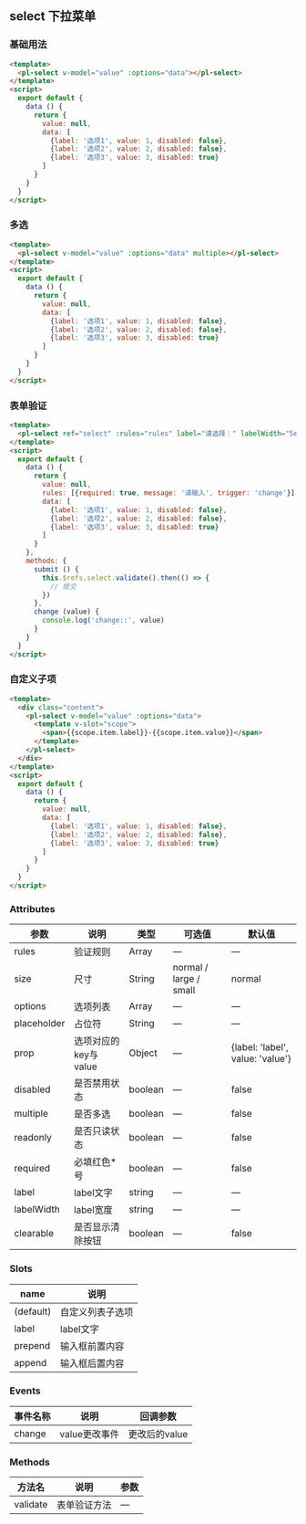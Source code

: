 ## select 下拉菜单

### 基础用法

```html
<template>
  <pl-select v-model="value" :options="data"></pl-select>
</template>
<script>
  export default {
    data () {
      return {
        value: null,
        data: [
          {label: '选项1', value: 1, disabled: false},
          {label: '选项2', value: 2, disabled: false},
          {label: '选项3', value: 3, disabled: true}
        ]
      }
    }
  }
</script>
```

### 多选
```html
<template>
  <pl-select v-model="value" :options="data" multiple></pl-select>
</template>
<script>
  export default {
    data () {
      return {
        value: null,
        data: [
          {label: '选项1', value: 1, disabled: false},
          {label: '选项2', value: 2, disabled: false},
          {label: '选项3', value: 3, disabled: true}
        ]
      }
    }
  }
</script>
```

### 表单验证
```html
<template> 
  <pl-select ref="select" :rules="rules" label="请选择：" labelWidth="5em" v-model="value" :options="data" @change="change" clearable></pl-select> 
</template>
<script>
  export default {
    data () {
      return {
        value: null,
        rules: [{required: true, message: '请输入', trigger: 'change'}],
        data: [
          {label: '选项1', value: 1, disabled: false},
          {label: '选项2', value: 2, disabled: false},
          {label: '选项3', value: 3, disabled: true}
        ]
      }
    },
    methods: {
      submit () {
        this.$refs.select.validate().then(() => {
          // 提交
        })
      },
      change (value) {
        console.log('change::', value)
      }
    }
  }
</script>
```
 

### 自定义子项
```html
<template>
  <div class="content">
    <pl-select v-model="value" :options="data">
      <template v-slot="scope">
        <span>{{scope.item.label}}-{{scope.item.value}}</span>
      </template>
    </pl-select>
  </div>
</template>
<script>
  export default {
    data () {
      return {
        value: null,
        data: [
          {label: '选项1', value: 1, disabled: false},
          {label: '选项2', value: 2, disabled: false},
          {label: '选项3', value: 3, disabled: true}
        ]
      }
    }
  }
</script>
```

### Attributes
| 参数      | 说明    | 类型      | 可选值       | 默认值   |
|---------- |-------- |---------- |-------------  |-------- |
| rules      | 验证规则   | Array  | —            |   —     |
| size       | 尺寸  | String    | normal / large / small   |  normal    |
| options    | 选项列表   | Array    | — | —   |
| placeholder | 占位符   | String | — | —   |
| prop       | 选项对应的key与value   | Object    | — | {label: 'label', value: 'value'}   |
| disabled  | 是否禁用状态    | boolean   | —   | false   |
| multiple  | 是否多选    | boolean   | —   | false   |
| readonly  | 是否只读状态    | boolean   | —   | false   |
| required   | 必填红色*号    | boolean   | —   | false   |
| label      | label文字    | string   | —   | —   |
| labelWidth | label宽度    | string   | —   | —   |
| clearable  | 是否显示清除按钮 | boolean | —      |  false    |


### Slots
| name      | 说明    | 
|---------- |-------- |
| (default)  | 自定义列表子选项   |
| label     |   label文字   |
| prepend   |   输入框前置内容  |
| append    |   输入框后置内容 |

### Events
| 事件名称      | 说明    | 回调参数      |
|---------- |-------- |---------- |
| change     |   value更改事件   | 更改后的value | 

### Methods
| 方法名 | 说明 | 参数 |
| ---- | ---- | ---- |
| validate | 表单验证方法 | — |
